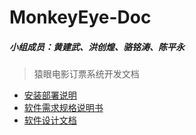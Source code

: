 # MonkeyEye-Doc
##### 小组成员：黄建武、洪创煌、骆铭涛、陈平永
> 猿眼电影订票系统开发文档

* [安装部署说明](./安装部署说明.md)
* [软件需求规格说明书](./软件需求规格说明书.md)
* [软件设计文档](./软件设计文档.md)
